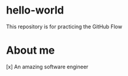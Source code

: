 # hello-world
This repository is for practicing the GitHub Flow
# About me
[x] An amazing software engineer
